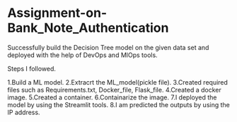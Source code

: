 # Assignment-on-Bank_Note_Authentication
Successfully build the Decision Tree model on the given data set and deployed with the help of DevOps and MlOps tools.


Steps I followed.

 1.Build a ML model.
 2.Extracrt the ML_model(pickle file).
 3.Created required files such as Requirements.txt, Docker_file, Flask_file.
 4.Created a docker image.
 5.Created a container.
 6.Containarize the image.
 7.I deployed the model by using the Streamlit tools.
 8.I am predicted the outputs by using the IP address. 
